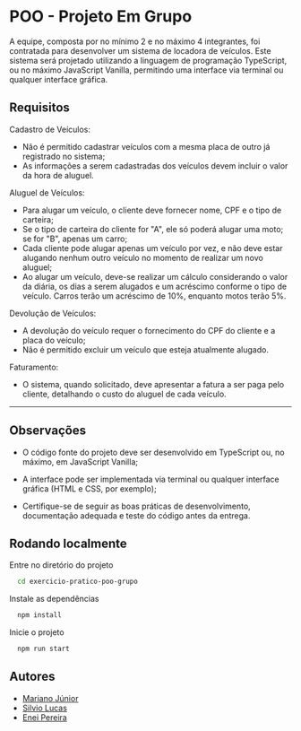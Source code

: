 
# POO - Projeto Em Grupo

A equipe, composta por no mínimo 2 e no máximo 4 integrantes, foi contratada para desenvolver um sistema de locadora de veículos. Este sistema será projetado utilizando a linguagem de programação TypeScript, ou no máximo JavaScript Vanilla, permitindo uma interface via terminal ou qualquer interface gráfica.

## Requisitos

Cadastro de Veículos:

- Não é permitido cadastrar veículos com a mesma placa de outro já registrado no sistema;
- As informações a serem cadastradas dos veículos devem incluir o valor da hora de aluguel.

Aluguel de Veículos:

- Para alugar um veículo, o cliente deve fornecer nome, CPF e o tipo de carteira;
- Se o tipo de carteira do cliente for "A", ele só poderá alugar uma moto; se for "B", apenas um carro;
- Cada cliente pode alugar apenas um veículo por vez, e não deve estar alugando nenhum outro veículo no momento de realizar um novo aluguel;
- Ao alugar um veículo, deve-se realizar um cálculo considerando o valor da diária, os dias a serem alugados e um acréscimo conforme o tipo de veículo. Carros terão um acréscimo de 10%, enquanto motos terão 5%.

Devolução de Veículos:

- A devolução do veículo requer o fornecimento do CPF do cliente e a placa do veículo;
- Não é permitido excluir um veículo que esteja atualmente alugado.

Faturamento:

- O sistema, quando solicitado, deve apresentar a fatura a ser paga pelo cliente, detalhando o custo do aluguel de cada veículo.

---

## Observações

- O código fonte do projeto deve ser desenvolvido em TypeScript ou, no máximo, em JavaScript Vanilla;

- A interface pode ser implementada via terminal ou qualquer interface gráfica (HTML e CSS, por exemplo);

- Certifique-se de seguir as boas práticas de desenvolvimento, documentação adequada e teste do código antes da entrega.

## Rodando localmente

Entre no diretório do projeto

```bash
  cd exercicio-pratico-poo-grupo
```

Instale as dependências

```bash
  npm install
```

Inicie o projeto

```bash
  npm run start
```


## Autores

- [Mariano Júnior](https://www.github.com/Mariano-JR/)
- [Silvio Lucas](https://github.com/SilvioLucasDev)
- [Enei Pereira](https://github.com/eneipereira)